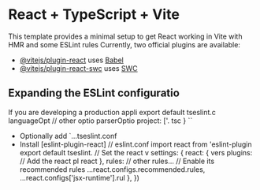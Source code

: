 # React + TypeScript + Vite

This template provides a minimal setup to get React working in Vite with HMR and some ESLint rules
Currently, two official plugins are available:

- [@vitejs/plugin-react](https://github.com/vitejs/vite-plugin-react/blob/main/packages/plugin-react/README.md) uses [Babel](https://babeljs.io/)
- [@vitejs/plugin-react-swc](https://github.com/vitejs/vite-plugin-react-swc) uses [SWC](https://swc.rs/)

## Expanding the ESLint configuratio
If you are developing a production appli
export default tseslint.c
  languageOpt
    // other optio
    parserOptio
      project: ['.
      tsc
  }
``
- Optionally add `...tseslint.conf
- Install [eslint-plugin-react]
// eslint.conf
import react from 'eslint-plugin
export default tseslint.
  // Set the react v
  settings: { react: { vers
  plugins:
    // Add the react pl
    react
  },
  rules: 
    // other rules...
    // Enable its recommended rules
    ...react.configs.recommended.rules,
    ...react.configs['jsx-runtime'].rul
  },
})
```
